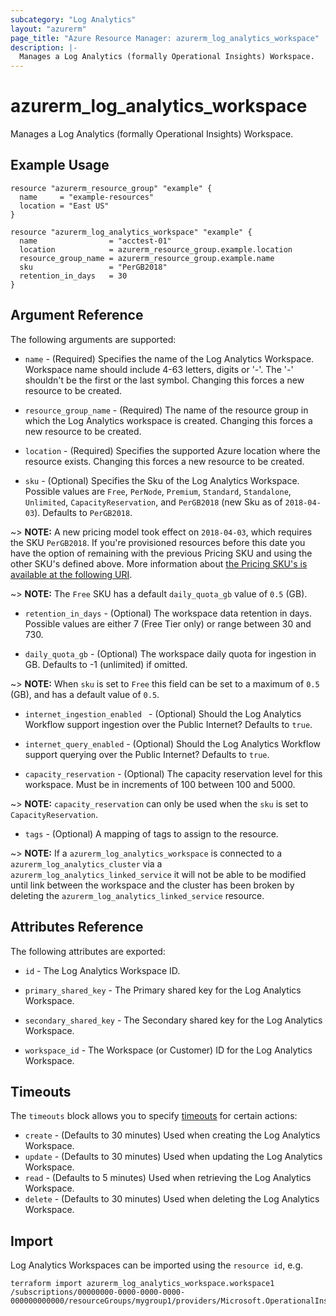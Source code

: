 ```yaml
---
subcategory: "Log Analytics"
layout: "azurerm"
page_title: "Azure Resource Manager: azurerm_log_analytics_workspace"
description: |-
  Manages a Log Analytics (formally Operational Insights) Workspace.
---
```


# azurerm_log_analytics_workspace

Manages a Log Analytics (formally Operational Insights) Workspace.

## Example Usage

```hcl
resource "azurerm_resource_group" "example" {
  name     = "example-resources"
  location = "East US"
}

resource "azurerm_log_analytics_workspace" "example" {
  name                = "acctest-01"
  location            = azurerm_resource_group.example.location
  resource_group_name = azurerm_resource_group.example.name
  sku                 = "PerGB2018"
  retention_in_days   = 30
}
```

## Argument Reference

The following arguments are supported:

* `name` - (Required) Specifies the name of the Log Analytics Workspace. Workspace name should include 4-63 letters, digits or '-'. The '-' shouldn't be the first or the last symbol. Changing this forces a new resource to be created.

* `resource_group_name` - (Required) The name of the resource group in which the Log Analytics workspace is created. Changing this forces a new resource to be created.

* `location` - (Required) Specifies the supported Azure location where the resource exists. Changing this forces a new resource to be created.

* `sku` - (Optional) Specifies the Sku of the Log Analytics Workspace. Possible values are `Free`, `PerNode`, `Premium`, `Standard`, `Standalone`, `Unlimited`, `CapacityReservation`, and `PerGB2018` (new Sku as of `2018-04-03`). Defaults to `PerGB2018`.

~> **NOTE:** A new pricing model took effect on `2018-04-03`, which requires the SKU `PerGB2018`. If you're provisioned resources before this date you have the option of remaining with the previous Pricing SKU and using the other SKU's defined above. More information about [the Pricing SKU's is available at the following URI](http://aka.ms/PricingTierWarning).

~> **NOTE:** The `Free` SKU has a default `daily_quota_gb` value of `0.5` (GB).

* `retention_in_days` - (Optional) The workspace data retention in days. Possible values are either 7 (Free Tier only) or range between 30 and 730.

* `daily_quota_gb` - (Optional) The workspace daily quota for ingestion in GB.  Defaults to -1 (unlimited) if omitted.

~> **NOTE:** When `sku` is set to `Free` this field can be set to a maximum of `0.5` (GB), and has a default value of `0.5`. 

* `internet_ingestion_enabled ` - (Optional) Should the Log Analytics Workflow support ingestion over the Public Internet? Defaults to `true`.

* `internet_query_enabled` - (Optional) Should the Log Analytics Workflow support querying over the Public Internet? Defaults to `true`.

* `capacity_reservation` - (Optional) The capacity reservation level for this workspace.  Must be in increments of 100 between 100 and 5000.

~> **NOTE:** `capacity_reservation` can only be used when the `sku` is set to `CapacityReservation`.

* `tags` - (Optional) A mapping of tags to assign to the resource.

~> **NOTE:** If a `azurerm_log_analytics_workspace` is connected to a `azurerm_log_analytics_cluster` via a `azurerm_log_analytics_linked_service` it will not be able to be modified until link between the workspace and the cluster has been broken by deleting the `azurerm_log_analytics_linked_service` resource.

## Attributes Reference

The following attributes are exported:

* `id` - The Log Analytics Workspace ID.

* `primary_shared_key` - The Primary shared key for the Log Analytics Workspace.

* `secondary_shared_key` - The Secondary shared key for the Log Analytics Workspace.

* `workspace_id` - The Workspace (or Customer) ID for the Log Analytics Workspace.

## Timeouts

The `timeouts` block allows you to specify [timeouts](https://www.terraform.io/docs/configuration/resources.html#timeouts) for certain actions:

* `create` - (Defaults to 30 minutes) Used when creating the Log Analytics Workspace.
* `update` - (Defaults to 30 minutes) Used when updating the Log Analytics Workspace.
* `read` - (Defaults to 5 minutes) Used when retrieving the Log Analytics Workspace.
* `delete` - (Defaults to 30 minutes) Used when deleting the Log Analytics Workspace.

## Import

Log Analytics Workspaces can be imported using the `resource id`, e.g.

```shell
terraform import azurerm_log_analytics_workspace.workspace1 /subscriptions/00000000-0000-0000-0000-000000000000/resourceGroups/mygroup1/providers/Microsoft.OperationalInsights/workspaces/workspace1
```
